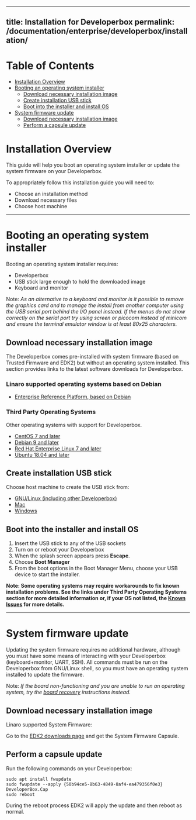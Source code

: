 
---
title: Installation for Developerbox
permalink: /documentation/enterprise/developerbox/installation/
---
# Table of Contents

   * [Installation Overview](#installation-overview)
   * [Booting an operating system installer](#booting-an-operating-system-installer)
	   * [Download necessary installation image](#download-necessary-installation-image)
	   * [Create installation USB stick](#create-installation-usb-stick)
	   * [Boot into the installer and install OS](#boot-into-the-installer-and-install-os)
   * [System firmware update](#system-firmware-update)
	   * [Download necessary installation image](#download-necessary-installation-image)
	   * [Perform a capsule update](#perform-a-capsule-update)
   
# Installation Overview

This guide will help you boot an operating system installer or
update the system firmware on your Developerbox.

To appropriately follow this installation guide you will need to:

- Choose an installation method
- Download necessary files
- Choose host machine

***

# Booting an operating system installer

Booting an operating system installer requires:

- Developerbox
- USB stick large enough to hold the downloaded image
- Keyboard and monitor

Note: *As an alternative to a keyboard and monitor is it possible
      to remove the graphics card and to manage the install from another
      computer using the USB serial port behind the I/O panel instead. If the menus do
      not show correctly on the serial port try using screen or
      picocom instead of minicom and ensure the terminal emulator
      window is at least 80x25 characters.*

## Download necessary installation image

The Developerbox comes pre-installed with system firmware (based on 
Trusted Firmware and EDK2) but without an operating system installed.
This section provides links to the latest software downloads for
Developerbox.  

### Linaro supported operating systems based on Debian

 * [Enterprise Reference Platform, based on Debian](../downloads/debian.md)

 

### Third Party Operating Systems

Other operating systems with support for Developerbox.

 * [CentOS 7 and later](../installation/centos.md)
 * [Debian 9 and later](../installation/debian.md)
 * [Red Hat Enterprise Linux 7 and later](../installation/rhel.md)
 * [Ubuntu 18.04 and later](../installation/ubuntu.md)



## Create installation USB stick

Choose host machine to create the USB stick from:

- [GNU/Linux (including other Developerbox)](linux-usb.md)
- [Mac](mac-usb.md)
- [Windows](windows-usb.md)

## Boot into the installer and install OS

 1. Insert the USB stick to any of the USB sockets
 2. Turn on or reboot your Developerbox
 3. When the splash screen appears press **Escape**.
 4. Choose **Boot Manager**
 5. From the boot options in the Boot Manager Menu, choose your USB
    device to start the installer.

**Note: Some operating systems may require workarounds to fix known installation problems. See the links under Third Party Operating Systems section for more detailed information or, if your OS not listed, the [Known Issues](../support/known-issues.html) for more details.**

***

# System firmware update

Updating the system firmware requires no additional hardware, although
you must have some means of interacting with your Developerbox
(keyboard+monitor, UART, SSH). All commands must be run on the 
Developerbox from GNU/Linux shell, so you must have an operating
system installed to update the firmware.

Note: *If the board non-functioning and you are unable to run an
      operating system, try the [board recovery](board-recovery.md)
      instructions instead.*

## Download necessary installation image

Linaro supported System Firmware:

Go to the [EDK2 downloads page](../downloads/edk2.md) and get the System
Firmware Capsule.

## Perform a capsule update

Run the following commands on your Developerbox:

~~~
sudo apt install fwupdate
sudo fwupdate --apply {50b94ce5-8b63-4849-8af4-ea479356f0e3} DeveloperBox.Cap
sudo reboot
~~~

During the reboot process EDK2 will apply the update and then reboot
as normal.
